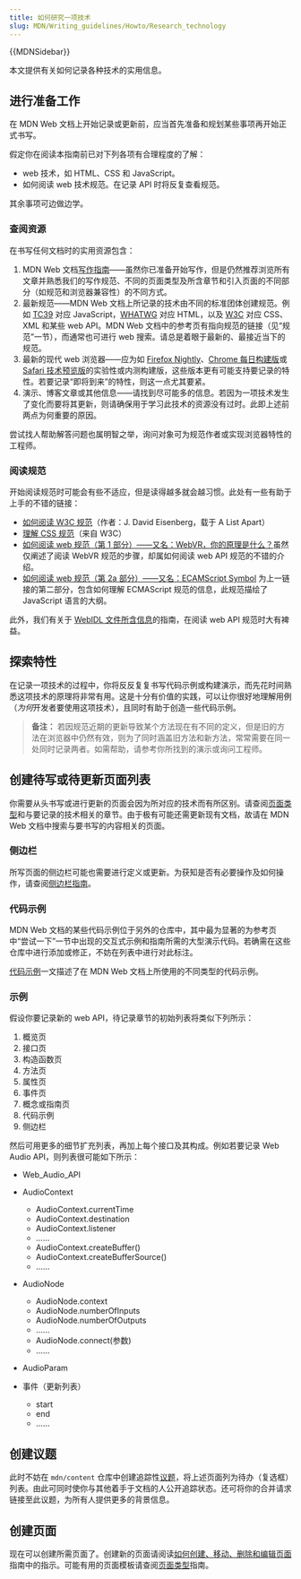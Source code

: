 ```yaml
---
title: 如何研究一项技术
slug: MDN/Writing_guidelines/Howto/Research_technology
---
```


{{MDNSidebar}}

本文提供有关如何记录各种技术的实用信息。

## 进行准备工作

在 MDN Web 文档上开始记录或更新前，应当首先准备和规划某些事项再开始正式书写。

假定你在阅读本指南前已对下列各项有合理程度的了解：

- web 技术，如 HTML、CSS 和 JavaScript。
- 如何阅读 web 技术规范。在记录 API 时将反复查看规范。

其余事项可边做边学。

### 查阅资源

在书写任何文档时的实用资源包含：

1. MDN Web 文档[写作指南](/zh-CN/docs/MDN/Writing_guidelines/Howto)——虽然你已准备开始写作，但是仍然推荐浏览所有文章并熟悉我们的写作规范、不同的页面类型及所含章节和引入页面的不同部分（如规范和浏览器兼容性）的不同方式。
2. 最新规范——MDN Web 文档上所记录的技术由不同的标准团体创建规范。例如 [TC39](https://tc39.es/zh-Hans/) 对应 JavaScript，[WHATWG](https://whatwg.org/) 对应 HTML，以及 [W3C](https://www.w3.org/zh-hans/) 对应 CSS、XML 和某些 web API。MDN Web 文档中的参考页有指向规范的链接（见“规范”一节），而通常也可进行 web 搜索。请总是着眼于最新的、最接近当下的规范。
3. 最新的现代 web 浏览器——应为如 [Firefox Nightly](https://www.mozilla.org/zh-CN/firefox/channel/desktop/#nightly)、[Chrome 每日构建版](https://www.google.cn/chrome/canary/)或 [Safari 技术预览版](https://webkit.org/downloads/)的实验性或内测构建版，这些版本更有可能支持要记录的特性。若要记录“即将到来”的特性，则这一点尤其要紧。
4. 演示、博客文章或其他信息——请找到尽可能多的信息。若因为一项技术发生了变化而要将其更新，则请确保用于学习此技术的资源没有过时。此即上述前两点为何重要的原因。

尝试找人帮助解答问题也属明智之举，询问对象可为规范作者或实现浏览器特性的工程师。

### 阅读规范

开始阅读规范时可能会有些不适应，但是读得越多就会越习惯。此处有一些有助于上手的不错的链接：

- [如何阅读 W3C 规范](https://alistapart.com/article/readspec/)（作者：J. David Eisenberg，载于 A List Apart）
- [理解 CSS 规范](https://www.w3.org/Style/CSS/read)（来自 W3C）
- [如何阅读 web 规范（第 1 部分）——又名：WebVR，你的原理是什么？](https://surma.dev/things/reading-specs/)虽然仅阐述了阅读 WebVR 规范的步骤，却属如何阅读 web API 规范的不错的介绍。
- [如何阅读 web 规范（第 2a 部分）——又名：ECAMScript Symbol](https://surma.dev/things/reading-specs-2/) 为上一链接的第二部分，包含如何理解 ECMAScript 规范的信息，此规范描绘了 JavaScript 语言的大纲。

此外，我们有关于 [WebIDL 文件所含信息](/zh-CN/docs/MDN/Writing_guidelines/Howto/Write_an_API_reference/Information_contained_in_a_WebIDL_file)的指南，在阅读 web API 规范时大有裨益。

## 探索特性

在记录一项技术的过程中，你将反反复复书写代码示例或构建演示，而先花时间熟悉这项技术的原理将非常有用。这是十分有价值的实践，可以让你很好地理解用例（*为何*开发者要使用这项技术），且同时有助于创造一些代码示例。

> **备注：** 若因规范近期的更新导致某个方法现在有不同的定义，但是旧的方法在浏览器中仍然有效，则为了同时涵盖旧方法和新方法，常常需要在同一处同时记录两者。如需帮助，请参考你所找到的演示或询问工程师。

## 创建待写或待更新页面列表

你需要从头书写或进行更新的页面会因为所对应的技术而有所区别。请查阅[页面类型](/zh-CN/docs/MDN/Writing_guidelines/Page_structures/Page_types)和与要记录的技术相关的章节。由于极有可能还需更新现有文档，故请在 MDN Web 文档中搜索与要书写的内容相关的页面。

### 侧边栏

所写页面的侧边栏可能也需要进行定义或更新。为获知是否有必要操作及如何操作，请查阅[侧边栏指南](/zh-CN/docs/MDN/Writing_guidelines/Howto/Write_an_API_reference/Sidebars)。

### 代码示例

MDN Web 文档的某些代码示例位于另外的仓库中，其中最为显著的为参考页中“尝试一下”一节中出现的交互式示例和指南所需的大型演示代码。若确需在这些仓库中进行添加或修正，不妨在列表中进行对此标注。

[代码示例](/zh-CN/docs/MDN/Writing_guidelines/Page_structures/Code_examples)一文描述了在 MDN Web 文档上所使用的不同类型的代码示例。

### 示例

假设你要记录新的 web API，待记录章节的初始列表将类似下列所示：

1. 概览页
2. 接口页
3. 构造函数页
4. 方法页
5. 属性页
6. 事件页
7. 概念或指南页
8. 代码示例
9. 侧边栏

然后可用更多的细节扩充列表，再加上每个接口及其构成。例如若要记录 Web Audio API，则列表很可能如下所示：

- Web_Audio_API
- AudioContext

  - AudioContext.currentTime
  - AudioContext.destination
  - AudioContext.listener
  - ……
  - AudioContext.createBuffer()
  - AudioContext.createBufferSource()
  - ……

- AudioNode

  - AudioNode.context
  - AudioNode.numberOfInputs
  - AudioNode.numberOfOutputs
  - ……
  - AudioNode.connect(参数)
  - ……

- AudioParam
- 事件（更新列表）

  - start
  - end
  - ……

## 创建议题

此时不妨在 `mdn/content` 仓库中创建追踪性[议题](https://github.com/mdn/content/issues)，将上述页面列为待办（复选框）列表。由此可同时使你与其他着手于文档的人公开追踪状态。还可将你的合并请求链接至此议题，为所有人提供更多的背景信息。

## 创建页面

现在可以创建所需页面了。创建新的页面请阅读[如何创建、移动、删除和编辑页面](/zh-CN/docs/MDN/Writing_guidelines/Howto/Creating_moving_deleting)指南中的指示。可能有用的页面模板请查阅[页面类型](/zh-CN/docs/MDN/Writing_guidelines/Page_structures/Page_types)指南。
